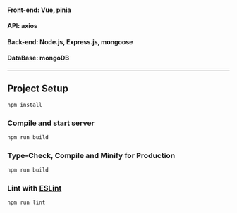 #### Front-end: Vue, pinia

#### API: axios

#### Back-end: Node.js, Express.js, mongoose

#### DataBase: mongoDB

---

## Project Setup

```sh
npm install
```

### Compile and start server

```sh
npm run build
```

### Type-Check, Compile and Minify for Production

```sh
npm run build
```

### Lint with [ESLint](https://eslint.org/)

```sh
npm run lint
```
